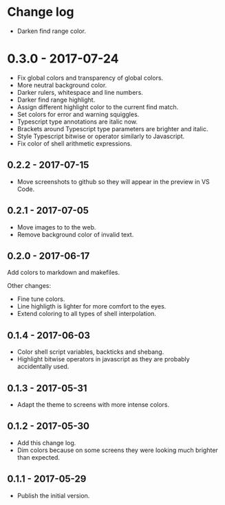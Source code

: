 # Change log

- Darken find range color.

# 0.3.0 - 2017-07-24

- Fix global colors and transparency of global colors.
- More neutral background color.
- Darker rulers, whitespace and line numbers.
- Darker find range highlight.
- Assign different highlight color to the current find match.
- Set colors for error and warning squiggles.
- Typescript type annotations are italic now.
- Brackets around Typescript type parameters are brighter and italic.
- Style Typescript bitwise or operator similarly to Javascript.
- Fix color of shell arithmetic expressions.

## 0.2.2 - 2017-07-15

- Move screenshots to github so they will appear in the preview in VS Code.

## 0.2.1 - 2017-07-05

- Move images to to the web.
- Remove background color of invalid text.

## 0.2.0 - 2017-06-17

Add colors to markdown and makefiles.

Other changes:

- Fine tune colors.
- Line highligth is lighter for more comfort to the eyes.
- Extend coloring to all types of shell interpolation.

## 0.1.4 - 2017-06-03

- Color shell script variables, backticks and shebang.
- Highlight bitwise operators in javascript as they are probably accidentally used.

## 0.1.3 - 2017-05-31

- Adapt the theme to screens with more intense colors.

## 0.1.2 - 2017-05-30

- Add this change log.
- Dim colors because on some screens they were looking much brighter than expected.

## 0.1.1 - 2017-05-29

- Publish the initial version.